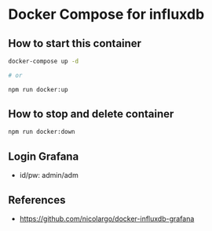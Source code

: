 # Docker Compose for influxdb

## How to start this container

```bash
docker-compose up -d

# or

npm run docker:up
```

## How to stop and delete container

```bash
npm run docker:down
```

## Login Grafana

- id/pw: admin/adm

## References

- <https://github.com/nicolargo/docker-influxdb-grafana>
